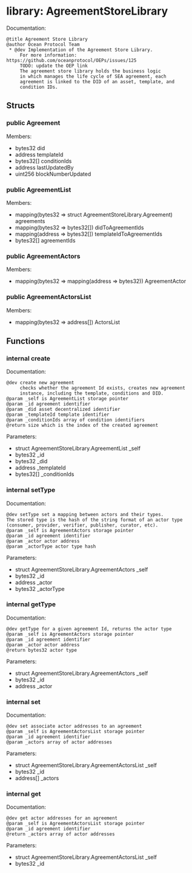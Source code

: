 
# library: AgreementStoreLibrary

Documentation:
```
@title Agreement Store Library
@author Ocean Protocol Team
 * @dev Implementation of the Agreement Store Library.
     For more information: https://github.com/oceanprotocol/OEPs/issues/125    
     TODO: update the OEP link 
     The agreement store library holds the business logic
     in which manages the life cycle of SEA agreement, each 
     agreement is linked to the DID of an asset, template, and
     condition IDs.
```

## Structs

### public Agreement
Members:
* bytes32 did
* address templateId
* bytes32[] conditionIds
* address lastUpdatedBy
* uint256 blockNumberUpdated

### public AgreementList
Members:
* mapping(bytes32 => struct AgreementStoreLibrary.Agreement) agreements
* mapping(bytes32 => bytes32[]) didToAgreementIds
* mapping(address => bytes32[]) templateIdToAgreementIds
* bytes32[] agreementIds

### public AgreementActors
Members:
* mapping(bytes32 => mapping(address => bytes32)) AgreementActor

### public AgreementActorsList
Members:
* mapping(bytes32 => address[]) ActorsList

## Functions

### internal create

Documentation:

```
@dev create new agreement
     checks whether the agreement Id exists, creates new agreement 
     instance, including the template, conditions and DID.
@param _self is AgreementList storage pointer
@param _id agreement identifier
@param _did asset decentralized identifier
@param _templateId template identifier
@param _conditionIds array of condition identifiers
@return size which is the index of the created agreement
```
Parameters:
* struct AgreementStoreLibrary.AgreementList _self
* bytes32 _id
* bytes32 _did
* address _templateId
* bytes32[] _conditionIds

### internal setType

Documentation:

```
@dev setType set a mapping between actors and their types.
The stored type is the hash of the string format of an actor type 
(consumer, provider, verifier, publisher, curator, etc).
@param _self is AgreementActors storage pointer
@param _id agreement identifier
@param _actor actor address
@param _actorType actor type hash
```
Parameters:
* struct AgreementStoreLibrary.AgreementActors _self
* bytes32 _id
* address _actor
* bytes32 _actorType

### internal getType

Documentation:

```
@dev getType for a given agreement Id, returns the actor type
@param _self is AgreementActors storage pointer
@param _id agreement identifier
@param _actor actor address
@return bytes32 actor type
```
Parameters:
* struct AgreementStoreLibrary.AgreementActors _self
* bytes32 _id
* address _actor

### internal set

Documentation:

```
@dev set associate actor addresses to an agreement
@param _self is AgreementActorsList storage pointer
@param _id agreement identifier
@param _actors array of actor addresses
```
Parameters:
* struct AgreementStoreLibrary.AgreementActorsList _self
* bytes32 _id
* address[] _actors

### internal get

Documentation:

```
@dev get actor addresses for an agreement
@param _self is AgreementActorsList storage pointer
@param _id agreement identifier
@return _actors array of actor addresses
```
Parameters:
* struct AgreementStoreLibrary.AgreementActorsList _self
* bytes32 _id
